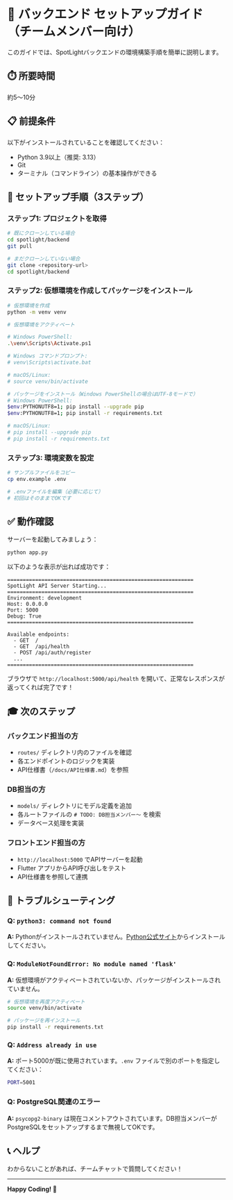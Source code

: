 # 🚀 バックエンド セットアップガイド（チームメンバー向け）

このガイドでは、SpotLightバックエンドの環境構築手順を簡単に説明します。

## ⏱️ 所要時間
約5〜10分

## 📋 前提条件

以下がインストールされていることを確認してください：
- Python 3.9以上（推奨: 3.13）
- Git
- ターミナル（コマンドライン）の基本操作ができる

## 🎯 セットアップ手順（3ステップ）

### ステップ1: プロジェクトを取得

```bash
# 既にクローンしている場合
cd spotlight/backend
git pull

# まだクローンしていない場合
git clone <repository-url>
cd spotlight/backend
```

### ステップ2: 仮想環境を作成してパッケージをインストール

```bash
# 仮想環境を作成
python -m venv venv

# 仮想環境をアクティベート

# Windows PowerShell:
.\venv\Scripts\Activate.ps1

# Windows コマンドプロンプト:
# venv\Scripts\activate.bat

# macOS/Linux:
# source venv/bin/activate

# パッケージをインストール（Windows PowerShellの場合はUTF-8モードで）
# Windows PowerShell:
$env:PYTHONUTF8=1; pip install --upgrade pip
$env:PYTHONUTF8=1; pip install -r requirements.txt

# macOS/Linux:
# pip install --upgrade pip
# pip install -r requirements.txt
```

### ステップ3: 環境変数を設定

```bash
# サンプルファイルをコピー
cp env.example .env

# .envファイルを編集（必要に応じて）
# 初回はそのままでOKです
```

## ✅ 動作確認

サーバーを起動してみましょう：

```bash
python app.py
```

以下のような表示が出れば成功です：

```
============================================================
SpotLight API Server Starting...
============================================================
Environment: development
Host: 0.0.0.0
Port: 5000
Debug: True
============================================================

Available endpoints:
  - GET  /
  - GET  /api/health
  - POST /api/auth/register
  ...
============================================================
```

ブラウザで `http://localhost:5000/api/health` を開いて、正常なレスポンスが返ってくれば完了です！

## 🎓 次のステップ

### バックエンド担当の方
- `routes/` ディレクトリ内のファイルを確認
- 各エンドポイントのロジックを実装
- API仕様書（`/docs/API仕様書.md`）を参照

### DB担当の方
- `models/` ディレクトリにモデル定義を追加
- 各ルートファイルの `# TODO: DB担当メンバー〜` を検索
- データベース処理を実装

### フロントエンド担当の方
- `http://localhost:5000` でAPIサーバーを起動
- Flutter アプリからAPI呼び出しをテスト
- API仕様書を参照して連携

## 🐛 トラブルシューティング

### Q: `python3: command not found`
**A:** Pythonがインストールされていません。[Python公式サイト](https://www.python.org/)からインストールしてください。

### Q: `ModuleNotFoundError: No module named 'flask'`
**A:** 仮想環境がアクティベートされていないか、パッケージがインストールされていません。

```bash
# 仮想環境を再度アクティベート
source venv/bin/activate

# パッケージを再インストール
pip install -r requirements.txt
```

### Q: `Address already in use`
**A:** ポート5000が既に使用されています。`.env` ファイルで別のポートを指定してください：

```bash
PORT=5001
```

### Q: PostgreSQL関連のエラー
**A:** `psycopg2-binary` は現在コメントアウトされています。DB担当メンバーがPostgreSQLをセットアップするまで無視してOKです。

## 📞 ヘルプ

わからないことがあれば、チームチャットで質問してください！

---
**Happy Coding! 🎉**

